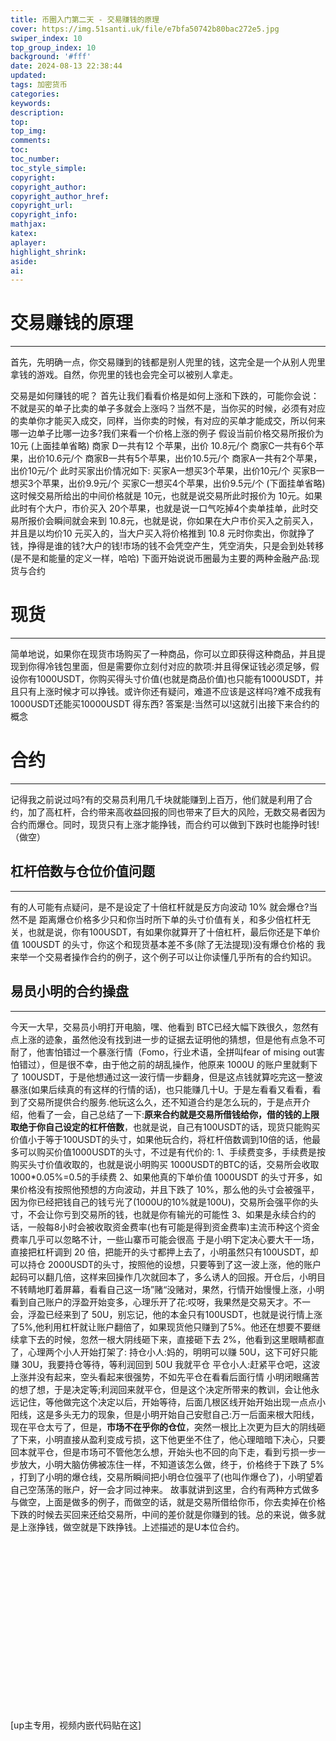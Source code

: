 ```yaml
---
title: 币圈入门第二天 - 交易赚钱的原理
cover: https://img.51santi.uk/file/e7bfa50742b80bac272e5.jpg
swiper_index: 10
top_group_index: 10
background: '#fff'
date: 2024-08-13 22:38:44
updated:
tags: 加密货币
categories:
keywords:
description:
top:
top_img:
comments:
toc:
toc_number:
toc_style_simple:
copyright:
copyright_author:
copyright_author_href:
copyright_url:
copyright_info:
mathjax:
katex:
aplayer:
highlight_shrink:
aside:
ai:
---
```


# 交易赚钱的原理
---
首先，先明确一点，你交易赚到的钱都是别人兜里的钱，这完全是一个从别人兜里拿钱的游戏。自然，你兜里的钱也会完全可以被别人拿走。

交易是如何赚钱的呢？ 首先让我们看看价格是如何上涨和下跌的，可能你会说：不就是买的单子比卖的单子多就会上涨吗？当然不是，当你买的时候，必须有对应的卖单你才能买入成交，同样，当你卖的时候，有对应的买单才能成交，所以何来哪一边单子比哪一边多?我们来看一个价格上涨的例子
假设当前价格交易所报价为10元
(上面挂单省略)
商家 D一共有12 个苹果，出价 10.8元/个
商家C一共有6个苹果，出价10.6元/个
商家B一共有5个苹果，出价10.5元/个
商家A一共有2个苹果，出价10元/个
此时买家出价情况如下:
买家A一想买3个苹果，出价10元/个
买家B一想买3个苹果，出价9.9元/个
买家C一想买4个苹果，出价9.5元/个
(下面挂单省略)
这时候交易所给出的中间价格就是 10元，也就是说交易所此时报价为 10元。如果此时有个大户，市价买入 20个苹果，也就是说一口气吃掉4个卖单挂单，此时交易所报价会瞬间就会来到 10.8元，也就是说，你如果在大户市价买入之前买入，并且是以均价10 元买入的，当大户买入将价格推到 10.8 元时你卖出，你就挣了钱，挣得是谁的钱?大户的钱!市场的钱不会凭空产生，凭空消失，只是会到处转移(是不是和能量的定义一样，哈哈)
下面开始说说币圈最为主要的两种金融产品:现货与合约

# 现货
--- 
简单地说，如果你在现货市场购买了一种商品，你可以立即获得这种商品，并且提现到你得冷钱包里面，但是需要你立刻付对应的款项:并且得保证钱必须足够，假设你有1000USDT，你购买得头寸价值(也就是商品价值)也只能有1000USDT，并且只有上涨时候才可以挣钱。或许你还有疑问，难道不应该是这样吗?难不成我有1000USDT还能买10000USDT 得东西?
答案是:当然可以!这就引出接下来合约的概念

# 合约
--- 
记得我之前说过吗?有的交易员利用几千块就能赚到上百万，他们就是利用了合约，加了高杠杆，合约带来高收益回报的同也带来了巨大的风险，无数交易者因为合约而爆仓。同时，现货只有上涨才能挣钱，而合约可以做到下跌时也能挣时钱!（做空）

## 杠杆倍数与仓位价值问题
--- 
 有的人可能有点疑问，是不是设定了十倍杠杆就是反方向波动 10% 就会爆仓?当然不是
距离爆仓价格多少只和你当时所下单的头寸价值有关，和多少倍杠杆无关，也就是说，你有100USDT，有如果你就算开了十倍杠杆，最后你还是下单价值 100USDT 的头寸，你这个和现货基本差不多(除了无法提现)没有爆仓价格的
我来举一个交易者操作合约的例子，这个例子可以让你读懂几乎所有的合约知识。

## 易员小明的合约操盘
--- 
今天一大早，交易员小明打开电脑，嘿、他看到 BTC已经大幅下跌很久，忽然有点上涨的迹象，虽然他没有找到进一步的证据去证明他的猜想，但是他有点急不可耐了，他害怕错过一个暴涨行情（Fomo，行业术语，全拼叫fear of mising out害怕错过），但是很不幸，由于他之前的胡乱操作，他原来 1000U 的账户里就剩下了 100USDT，于是他想通过这一波行情一步翻身，但是这点钱就算吃完这一整波暴涨(如果后续真的有这样的行情的话)，也只能赚几十U。于是左看看又看看，看到了交易所提供合约服务.他玩这么久，还不知道合约是怎么玩的，于是点开介绍，他看了一会，自己总结了一下:**原来合约就是交易所借钱给你，借的钱的上限取绝于你自己设定的杠杆倍数**，也就是说，自己有100USDT的话，现货只能购买价值小于等于100USDT的头寸，如果他玩合约，将杠杆倍数调到10倍的话，他最多可以购买价值1000USDT的头寸，不过是有代价的:
1、手续费变多，手续费是按购买头寸价值收取的，也就是说小明购买 1000USDT的BTC的话，交易所会收取1000*0.05%=0.5的手续费
2、如果他真的下单价值 1000USDT 的头寸开多，如果价格没有按照他预想的方向波动，并且下跌了 10%，那么他的头寸会被强平，因为你已经把钱自己的钱亏光了(1000U的10%就是100U)，交易所会强平你的头寸，不会让你亏到交易所的钱，也就是你有输光的可能性
3、如果是永续合约的话，一般每8小时会被收取资金费率(也有可能是得到资金费率)主流币种这个资金费率几乎可以忽略不计，一些山寨币可能会很高
于是小明下定决心要大干一场，直接把杠杆调到 20 倍，把能开的头寸都押上去了，小明虽然只有100USDT，却可以持仓 2000USDT的头寸，按照他的设想，只要等到了这一波上涨，他的账户起码可以翻几倍，这样来回操作几次就回本了，多么诱人的回报。开仓后，小明目不转睛地盯着屏幕，看看自己这一场”赌“没赌对，果然，行情开始慢慢上涨，小明看到自己账户的浮盈开始变多，心理乐开了花:哎呀，我果然是交易天才。不一会，浮盈已经来到了 50U，别忘记，他的本金只有100USDT，也就是说行情上涨了5%,他利用杠杆就让账户翻倍了，如果现货他只赚到了5%。他还在想要不要继续拿下去的时候，忽然一根大阴线砸下来，直接砸下去 2%，他看到这里眼睛都直了，心理两个小人开始打架了:
持仓小人:妈的，明明可以赚 50U，这下可好只能赚 30U，我要持仓等待，等利润回到 50U 我就平仓
平仓小人:赶紧平仓吧，这波上涨并没有起来，空头看起来很强势，不如先平仓在看看后面行情
小明闭眼痛苦的想了想，于是决定等;利润回来就平仓，但是这个决定所带来的教训，会让他永远记住，等他做完这个决定以后，开始等待，后面几根区线开始开始出现一点点小阳线，这是多头无力的现象，但是小明开始自己安慰自己:万一后面来根大阳线，现在平仓太亏了，但是，**市场不在乎你的仓位**，突然一根比上次更为巨大的阴线砸了下来，小明直接从盈利变成亏损，这下他更坐不住了，他心理暗暗下决心，只要回本就平仓，但是市场可不管他怎么想，开始头也不回的向下走，看到亏损一步一步放大，小明大脑仿佛被冻住一样，不知道该怎么做，终于，价格终于下跌了 5% ，打到了小明的爆仓线，交易所瞬间把小明仓位强平了(也叫作爆仓了)，小明望着自己空荡荡的账户，好一会才同过神来。
故事就讲到这里，合约有两种方式做多与做空，上面是做多的例子，而做空的话，就是交易所借给你币，你去卖掉在价格下跌的时候去买回来还给交易所，中间的差价就是你赚到的钱。总的来说，做多就是上涨挣钱，做空就是下跌挣钱。上述描述的是U本位合约。

<div class="video-container">
[up主专用，视频内嵌代码贴在这]
</div>

<style>
.video-container {
    position: relative;
    width: 100%;
    padding-top: 56.25%; /* 16:9 aspect ratio (height/width = 9/16 * 100%) */
}

.video-container iframe {
    position: absolute;
    top: 0;
    left: 0;
    width: 100%;
    height: 100%;
}
</style>

